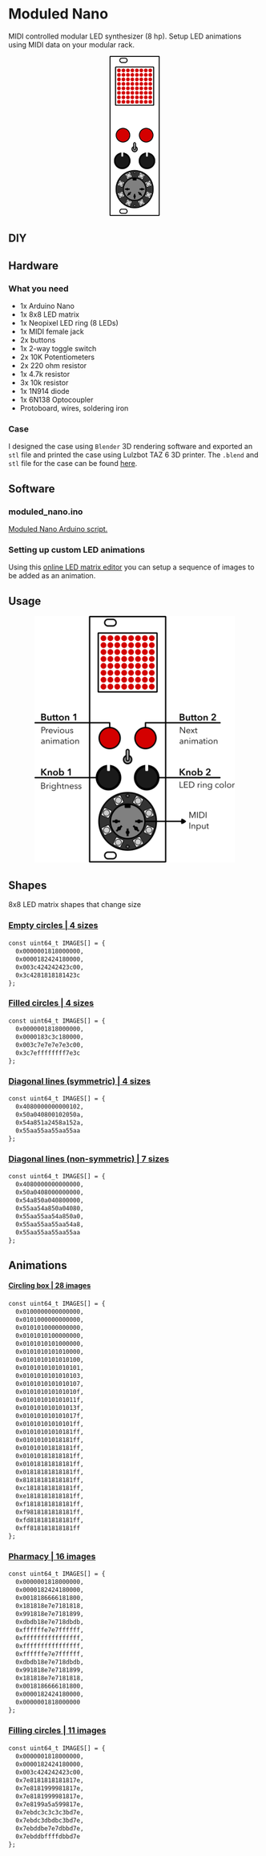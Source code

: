 # Moduled Nano
MIDI controlled modular LED synthesizer (8 hp).
Setup LED animations using MIDI data on your modular rack.

<p align="center"><img src="assets/img/moduled/moduled-nano-front.png" width="100"></p>

## DIY

## Hardware

### What you need
- 1x Arduino Nano
- 1x 8x8 LED matrix
- 1x Neopixel LED ring (8 LEDs)
- 1x MIDI female jack
- 2x buttons
- 1x 2-way toggle switch
- 2x 10K Potentiometers
- 2x 220 ohm resistor
- 1x 4.7k resistor
- 3x 10k resistor
- 1x 1N914 diode
- 1x 6N138 Optocoupler
- Protoboard, wires, soldering iron

### Case
I designed the case using `Blender` 3D rendering software and exported an `stl` file and printed the case using Lulzbot TAZ 6 3D printer. The `.blend` and `stl` file for the case can be found [here](https://github.com/kbsezginel/polycule/tree/master/moduled).

## Software

### moduled_nano.ino
[Moduled Nano Arduino script.](https://github.com/kbsezginel/polycule/blob/master/moduled/moduled_nano.ino)

### Setting up custom LED animations
Using this [online LED matrix editor](https://xantorohara.github.io/led-matrix-editor/) you can setup a sequence of images to be added as an animation.

## Usage
<p align="center"><img src="assets/img/moduled/moduled-nano-usage.png" width="400"></p>

## Shapes
8x8 LED matrix shapes that change size

### [Empty circles | 4 sizes](https://xantorohara.github.io/led-matrix-editor/#0000001818000000|0000182424180000|003c424242423c00|3c4281818181423c)
```
const uint64_t IMAGES[] = {
  0x0000001818000000,
  0x0000182424180000,
  0x003c424242423c00,
  0x3c4281818181423c
};
```

### [Filled circles | 4 sizes](https://xantorohara.github.io/led-matrix-editor/#0000001818000000|0000183c3c180000|003c7e7e7e7e3c00|3c7effffffff7e3c)
```
const uint64_t IMAGES[] = {
  0x0000001818000000,
  0x0000183c3c180000,
  0x003c7e7e7e7e3c00,
  0x3c7effffffff7e3c
};
```

### [Diagonal lines (symmetric) | 4 sizes](https://xantorohara.github.io/led-matrix-editor/#4080000000000102|50a040800102050a|54a851a2458a152a|55aa55aa55aa55aa)
```
const uint64_t IMAGES[] = {
  0x4080000000000102,
  0x50a040800102050a,
  0x54a851a2458a152a,
  0x55aa55aa55aa55aa
};
```

### [Diagonal lines (non-symmetric) | 7 sizes](https://xantorohara.github.io/led-matrix-editor/#4080000000000000|50a0408000000000|54a850a040800000|55aa54a850a04080|55aa55aa54a850a0|55aa55aa55aa54a8|55aa55aa55aa55aa)

```
const uint64_t IMAGES[] = {
  0x4080000000000000,
  0x50a0408000000000,
  0x54a850a040800000,
  0x55aa54a850a04080,
  0x55aa55aa54a850a0,
  0x55aa55aa55aa54a8,
  0x55aa55aa55aa55aa
};
```

## Animations

#### [Circling box | 28 images](https://xantorohara.github.io/led-matrix-editor/#0100000000000000|0101000000000000|0101010000000000|0101010100000000|0101010101000000|0101010101010000|0101010101010100|0101010101010101|0101010101010103|0101010101010107|010101010101010f|010101010101011f|010101010101013f|010101010101017f|01010101010101ff|01010101010181ff|01010101018181ff|01010101818181ff|01010181818181ff|01018181818181ff|01818181818181ff|81818181818181ff|c1818181818181ff|e1818181818181ff|f1818181818181ff|f9818181818181ff|fd818181818181ff|ff818181818181ff)

```
const uint64_t IMAGES[] = {
  0x0100000000000000,
  0x0101000000000000,
  0x0101010000000000,
  0x0101010100000000,
  0x0101010101000000,
  0x0101010101010000,
  0x0101010101010100,
  0x0101010101010101,
  0x0101010101010103,
  0x0101010101010107,
  0x010101010101010f,
  0x010101010101011f,
  0x010101010101013f,
  0x010101010101017f,
  0x01010101010101ff,
  0x01010101010181ff,
  0x01010101018181ff,
  0x01010101818181ff,
  0x01010181818181ff,
  0x01018181818181ff,
  0x01818181818181ff,
  0x81818181818181ff,
  0xc1818181818181ff,
  0xe1818181818181ff,
  0xf1818181818181ff,
  0xf9818181818181ff,
  0xfd818181818181ff,
  0xff818181818181ff
};
```

### [Pharmacy | 16 images](https://xantorohara.github.io/led-matrix-editor/#0000001818000000|0000182424180000|0018186666181800|181818e7e7181818|991818e7e7181899|dbdb18e7e718dbdb|ffffffe7e7ffffff|ffffffffffffffff|ffffffffffffffff|ffffffe7e7ffffff|dbdb18e7e718dbdb|991818e7e7181899|181818e7e7181818|0018186666181800|0000182424180000|0000001818000000)

```
const uint64_t IMAGES[] = {
  0x0000001818000000,
  0x0000182424180000,
  0x0018186666181800,
  0x181818e7e7181818,
  0x991818e7e7181899,
  0xdbdb18e7e718dbdb,
  0xffffffe7e7ffffff,
  0xffffffffffffffff,
  0xffffffffffffffff,
  0xffffffe7e7ffffff,
  0xdbdb18e7e718dbdb,
  0x991818e7e7181899,
  0x181818e7e7181818,
  0x0018186666181800,
  0x0000182424180000,
  0x0000001818000000
};
```

### [Filling circles | 11 images](https://xantorohara.github.io/led-matrix-editor/#0000001818000000|0000182424180000|003c424242423c00|7e8181818181817e|7e8181999981817e|7e8181999981817e|7e8199a5a599817e|7ebdc3c3c3c3bd7e|7ebdc3dbdbc3bd7e|7ebddbe7e7dbbd7e|7ebddbffffdbbd7e)

```
const uint64_t IMAGES[] = {
  0x0000001818000000,
  0x0000182424180000,
  0x003c424242423c00,
  0x7e8181818181817e,
  0x7e8181999981817e,
  0x7e8181999981817e,
  0x7e8199a5a599817e,
  0x7ebdc3c3c3c3bd7e,
  0x7ebdc3dbdbc3bd7e,
  0x7ebddbe7e7dbbd7e,
  0x7ebddbffffdbbd7e
};
```
